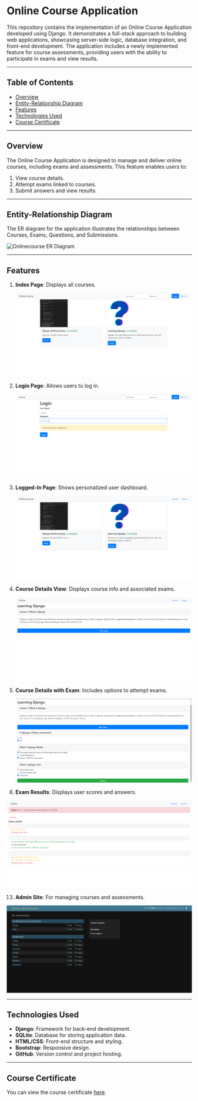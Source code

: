 # Online Course Application

This repository contains the implementation of an Online Course Application developed using Django. It demonstrates a full-stack approach to building web applications, showcasing server-side logic, database integration, and front-end development. The application includes a newly implemented feature for course assessments, providing users with the ability to participate in exams and view results.

---

## Table of Contents
- [Overview](#overview)
- [Entity-Relationship Diagram](#entity-relationship-diagram)
- [Features](#features)
- [Technologies Used](#technologies-used)
- [Course Certificate](#course-certificate)

---


## Overview
The Online Course Application is designed to manage and deliver online courses, including exams and assessments. This feature enables users to:
1. View course details.
2. Attempt exams linked to courses.
3. Submit answers and view results.

---


## Entity-Relationship Diagram

The ER diagram for the application illustrates the relationships between Courses, Exams, Questions, and Submissions. 

![Onlinecourse ER Diagram](https://github.com/ibm-developer-skills-network/final-cloud-app-with-database/blob/master/static/media/course_images/onlinecourse_app_er.png)

---


## Features

1. **Index Page**: Displays all courses.
   
   ![Index Page](images/index_page.png)

3. **Login Page**: Allows users to log in.
   
   ![Login Page](images/login_page.png)

5. **Logged-In Page**: Shows personalized user dashboard.
   
   ![Logged-In Page](images/logged_in_page.png)

7. **Course Details View**: Displays course info and associated exams.
   
   ![Course Details View](images/course_details_view.png)

9. **Course Details with Exam**: Includes options to attempt exams.
    
   ![Course Details with Exam](images/course_details_view_with_exam.png)

11. **Exam Results**: Displays user scores and answers.
    
   ![Exam Results](images/exam_results.png)

13. **Admin Site**: For managing courses and assessments.
    
   ![Admin Site](images/admin_site.png)

---


## Technologies Used
- **Django**: Framework for back-end development.
- **SQLite**: Database for storing application data.
- **HTML/CSS**: Front-end structure and styling.
- **Bootstrap**: Responsive design.
- **GitHub**: Version control and project hosting.

---


## Course Certificate
You can view the course certificate [here](Django_Application_Development_with_SQL_&_Databases.pdf).
